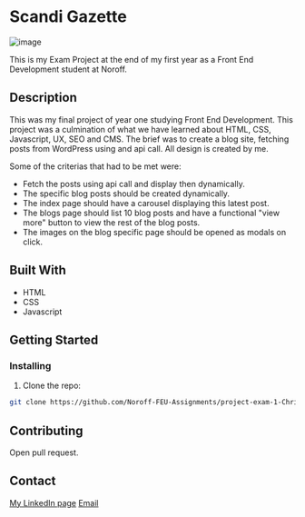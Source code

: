 # Scandi Gazette
![image](https://github.com/Noroff-FEU-Assignments/project-exam-1-Christelmarita/assets/114878235/6cac9ac7-81ab-4dce-a337-8f3a25d9edae)

This is my Exam Project at the end of my first year as a Front End Development student at Noroff. 

## Description

This was my final project of year one studying Front End Development.
This project was a culmination of what we have learned about HTML, CSS, Javascript, UX, SEO and CMS.
The brief was to create a blog site, fetching posts from WordPress using and api call.
All design is created by me.

Some of the criterias that had to be met were:
- Fetch the posts using api call and display then dynamically.
- The specific blog posts should be created dynamically.
- The index page should have a carousel displaying this latest post.
- The blogs page should list 10 blog posts and have a functional "view more" button to view the rest of the blog posts.
- The images on the blog specific page should be opened as modals on click.

## Built With

- HTML
- CSS
- Javascript

## Getting Started

### Installing

1. Clone the repo:

```bash
git clone https://github.com/Noroff-FEU-Assignments/project-exam-1-Christelmarita.git
```

## Contributing

Open pull request.

## Contact

[My LinkedIn page](https://www.linkedin.com/in/christelosterboe/)
[Email](christel.marita@onibodesign.no)
